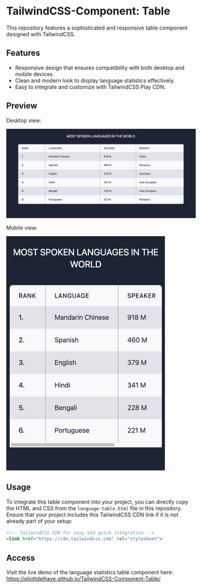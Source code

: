 # TailwindCSS-Component: Table

This repository features a sophisticated and responsive table component designed with TailwindCSS.

## Features

- Responsive design that ensures compatibility with both desktop and mobile devices.
- Clean and modern look to display language statistics effectively.
- Easy to integrate and customize with TailwindCSS Play CDN.

## Preview

Desktop view:

![Desktop View](captures/capture-1.png)

Mobile view:

![Mobile View](captures/capture-2.png)

## Usage

To integrate this table component into your project, you can directly copy the HTML and CSS from the `language-table.html` file in this repository. Ensure that your project includes this TailwindCSS CDN link if it is not already part of your setup:

```html
<!-- TailwindCSS CDN for easy and quick integration -->
<link href="https://cdn.tailwindcss.com" rel="stylesheet">
```

## Access

Visit the live demo of the language statistics table component here: https://eliottdelhaye.github.io/TailwindCSS-Component-Table/
